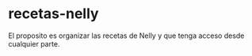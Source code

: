 # recetas-nelly
 El proposito es organizar las recetas de Nelly y que tenga acceso desde cualquier parte. 
